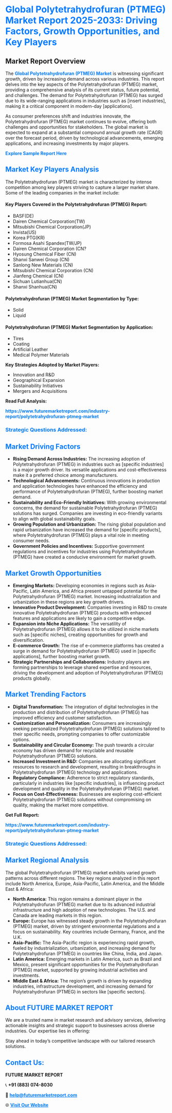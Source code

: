 <h1 style="color: #007BFF;">Global Polytetrahydrofuran (PTMEG) Market Report 2025-2033: Driving Factors, Growth Opportunities, and Key Players</h1>

<section id="overview">
<h2>Market Report Overview</h2>
<p>The <a href="https://www.futuremarketreport.com/industry-report/polytetrahydrofuran-ptmeg-market" style="color: #007BFF; text-decoration: none;"><strong>Global Polytetrahydrofuran (PTMEG) Market</strong></a> is witnessing significant growth, driven by increasing demand across various industries. This report delves into the key aspects of the Polytetrahydrofuran (PTMEG) market, providing a comprehensive analysis of its current status, future potential, and challenges. The demand for Polytetrahydrofuran (PTMEG) has surged due to its wide-ranging applications in industries such as [insert industries], making it a critical component in modern-day [applications].</p>
<p>As consumer preferences shift and industries innovate, the Polytetrahydrofuran (PTMEG) market continues to evolve, offering both challenges and opportunities for stakeholders. The global market is expected to expand at a substantial compound annual growth rate (CAGR) over the forecast period, driven by technological advancements, emerging applications, and increasing investments by major players.</p>
</section>

<section id="overview">
<p><a href="https://www.futuremarketreport.com/request-sample/reportId=84745" style="color: #007BFF; text-decoration: none;"><strong>Explore Sample Report Here</strong></a></p>
</section>

<section id="key-players">
<h2 style="color: #007BFF;">Market Key Players Analysis</h2>
<p>The Polytetrahydrofuran (PTMEG) market is characterized by intense competition among key players striving to capture a larger market share. Some of the leading companies in the market include:</p>
<h4>Key Players Covered in the Polytetrahydrofuran (PTMEG) Report:</h4>
<ul><li>BASF(DE)</li><li>Dairen Chemical Corporation(TW)</li><li>Mitsubishi Chemical Corporation(JP)</li><li>Invista(US)</li><li>Korea PTG(KR)</li><li>Formosa Asahi Spandex(TW/JP)</li><li>Dairen Chemical Corporation (CN?</li><li>Hyosung Chemical Fiber (CN)</li><li>Shanxi Sanwei Group (CN)</li><li>Sanlong New Materials (CN)</li><li>Mitsubishi Chemical Corporation (CN)</li><li>Jianfeng Chemical (CN)</li><li>Sichuan Lutianhua(CN)</li><li>Shanxi Shanhua(CN)</li></ul>
<h4>Polytetrahydrofuran (PTMEG) Market Segmentation by Type:</h4>
<ul><li>Solid</li><li>Liquid</li></ul>

<h4>Polytetrahydrofuran (PTMEG) Market Segmentation by Application:</h4>
<ul><li>Tires</li><li>Coating</li><li>Artificial Leather</li><li>Medical Polymer Materials</li></ul>
<p><strong>Key Strategies Adopted by Market Players:</strong></p>
<ul>
<li>Innovation and R&D</li>
<li>Geographical Expansion</li>
<li>Sustainability Initiatives</li>
<li>Mergers and Acquisitions</li>
</ul>
</section>

<section>
<p><strong>Read Full Analysis: </strong></p><a href="https://www.futuremarketreport.com/industry-report/polytetrahydrofuran-ptmeg-market" style="color: #007BFF; text-decoration: none;"><strong>https://www.futuremarketreport.com/industry-report/polytetrahydrofuran-ptmeg-market</strong></a>
<h3 style="color: #007BFF;">Strategic Questions Addressed:</h3>
</section>

<section id="driving-factors">
<h2 style="color: #007BFF;">Market Driving Factors</h2>
<ul>
<li><strong>Rising Demand Across Industries:</strong> The increasing adoption of Polytetrahydrofuran (PTMEG) in industries such as [specific industries] is a major growth driver. Its versatile applications and cost-effectiveness make it a preferred choice among manufacturers.</li>
<li><strong>Technological Advancements:</strong> Continuous innovations in production and application technologies have enhanced the efficiency and performance of Polytetrahydrofuran (PTMEG), further boosting market demand.</li>
<li><strong>Sustainability and Eco-Friendly Initiatives:</strong> With growing environmental concerns, the demand for sustainable Polytetrahydrofuran (PTMEG) solutions has surged. Companies are investing in eco-friendly variants to align with global sustainability goals.</li>
<li><strong>Growing Population and Urbanization:</strong> The rising global population and rapid urbanization have increased the demand for [specific products], where Polytetrahydrofuran (PTMEG) plays a vital role in meeting consumer needs.</li>
<li><strong>Government Policies and Incentives:</strong> Supportive government regulations and incentives for industries using Polytetrahydrofuran (PTMEG) have created a conducive environment for market growth.</li>
</ul>
</section>

<section id="growth-opportunities">
<h2 style="color: #007BFF;">Market Growth Opportunities</h2>
<ul>
<li><strong>Emerging Markets:</strong> Developing economies in regions such as Asia-Pacific, Latin America, and Africa present untapped potential for the Polytetrahydrofuran (PTMEG) market. Increasing industrialization and urbanization in these regions are key growth drivers.</li>
<li><strong>Innovative Product Development:</strong> Companies investing in R&D to create innovative Polytetrahydrofuran (PTMEG) products with enhanced features and applications are likely to gain a competitive edge.</li>
<li><strong>Expansion into Niche Applications:</strong> The versatility of Polytetrahydrofuran (PTMEG) allows it to be utilized in niche markets such as [specific niches], creating opportunities for growth and diversification.</li>
<li><strong>E-commerce Growth:</strong> The rise of e-commerce platforms has created a surge in demand for Polytetrahydrofuran (PTMEG) used in [specific applications], further boosting market growth.</li>
<li><strong>Strategic Partnerships and Collaborations:</strong> Industry players are forming partnerships to leverage shared expertise and resources, driving the development and adoption of Polytetrahydrofuran (PTMEG) products globally.</li>
</ul>
</section>

<section id="trending-factors">
<h2 style="color: #007BFF;">Market Trending Factors</h2>
<ul>
<li><strong>Digital Transformation:</strong> The integration of digital technologies in the production and distribution of Polytetrahydrofuran (PTMEG) has improved efficiency and customer satisfaction.</li>
<li><strong>Customization and Personalization:</strong> Consumers are increasingly seeking personalized Polytetrahydrofuran (PTMEG) solutions tailored to their specific needs, prompting companies to offer customizable options.</li>
<li><strong>Sustainability and Circular Economy:</strong> The push towards a circular economy has driven demand for recyclable and reusable Polytetrahydrofuran (PTMEG) solutions.</li>
<li><strong>Increased Investment in R&D:</strong> Companies are allocating significant resources to research and development, resulting in breakthroughs in Polytetrahydrofuran (PTMEG) technology and applications.</li>
<li><strong>Regulatory Compliance:</strong> Adherence to strict regulatory standards, particularly in industries like [specific industries], is influencing product development and quality in the Polytetrahydrofuran (PTMEG) market.</li>
<li><strong>Focus on Cost-Effectiveness:</strong> Businesses are exploring cost-efficient Polytetrahydrofuran (PTMEG) solutions without compromising on quality, making the market more competitive.</li>
</ul>
</section>

<section>
<p><strong>Get Full Report: </strong></p><a href="https://www.futuremarketreport.com/industry-report/polytetrahydrofuran-ptmeg-market" style="color: #007BFF; text-decoration: none;"><strong>https://www.futuremarketreport.com/industry-report/polytetrahydrofuran-ptmeg-market</strong></a>
<h3 style="color: #007BFF;">Strategic Questions Addressed:</h3>
</section>


<section id="regional-analysis">
<h2 style="color: #007BFF;">Market Regional Analysis</h2>
<p>The global Polytetrahydrofuran (PTMEG) market exhibits varied growth patterns across different regions. The key regions analyzed in this report include North America, Europe, Asia-Pacific, Latin America, and the Middle East & Africa:</p>
<ul>
<li><strong>North America:</strong> This region remains a dominant player in the Polytetrahydrofuran (PTMEG) market due to its advanced industrial infrastructure and high adoption of new technologies. The U.S. and Canada are leading markets in this region.</li>
<li><strong>Europe:</strong> Europe has witnessed steady growth in the Polytetrahydrofuran (PTMEG) market, driven by stringent environmental regulations and a focus on sustainability. Key countries include Germany, France, and the U.K.</li>
<li><strong>Asia-Pacific:</strong> The Asia-Pacific region is experiencing rapid growth, fueled by industrialization, urbanization, and increasing demand for Polytetrahydrofuran (PTMEG) in countries like China, India, and Japan.</li>
<li><strong>Latin America:</strong> Emerging markets in Latin America, such as Brazil and Mexico, present significant opportunities for the Polytetrahydrofuran (PTMEG) market, supported by growing industrial activities and investments.</li>
<li><strong>Middle East & Africa:</strong> The region’s growth is driven by expanding industries, infrastructure development, and increasing demand for Polytetrahydrofuran (PTMEG) in sectors like [specific sectors].</li>
</ul>
</section>

<footer>
<h2 style="color: #007BFF;">About FUTURE MARKET REPORT</h2>
<p>We are a trusted name in market research and advisory services, delivering actionable insights and strategic support to businesses across diverse industries. Our expertise lies in offering:</p>

<p>Stay ahead in today’s competitive landscape with our tailored research solutions.</p>

<h2 style="color: #007BFF;">Contact Us:</h2>
<p><strong>FUTURE MARKET REPORT</strong></p>
<p>📞 <strong>+91 (883) 074-8030</strong></p>
<p>📧 <strong><a href="mailto:help@futuremarketreport.com" style="color: #007BFF;">help@futuremarketreport.com</a></strong></p>
<p>🌐 <strong><a href="https://www.futuremarketreport.com/" style="color: #007BFF;">Visit Our Website</a></strong></p>
</footer>